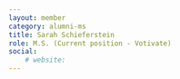 ```yaml
---
layout: member
category: alumni-ms
title: Sarah Schieferstein
role: M.S. (Current position - Votivate)
social:
    # website: 
---
```

